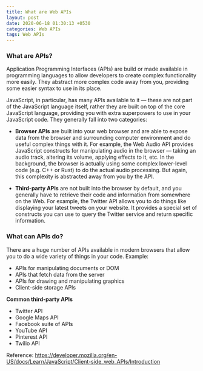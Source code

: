 ```yaml
---
title: What are Web APIs
layout: post
date: 2020-06-18 01:30:13 +0530
categories: Web APIs
tags: Web APIs
---
```


### What are APIs?

Application Programming Interfaces (APIs) are build or made available in programming languages to allow developers to create complex functionality more easily. They abstract more complex code away from you, providing some easier syntax to use in its place.

JavaScript, in particular, has many APIs available to it — these are not part of the JavaScript language itself, rather they are built on top of the core JavaScript language, providing you with extra superpowers to use in your JavaScript code. They generally fall into two categories:

- **Browser APIs** are built into your web browser and are able to expose data from the browser and surrounding computer environment and do useful complex things with it. For example, the Web Audio API provides JavaScript constructs for manipulating audio in the browser — taking an audio track, altering its volume, applying effects to it, etc. In the background, the browser is actually using some complex lower-level code (e.g. C++ or Rust) to do the actual audio processing. But again, this complexity is abstracted away from you by the API.

- **Third-party APIs** are not built into the browser by default, and you generally have to retrieve their code and information from somewhere on the Web. For example, the Twitter API allows you to do things like displaying your latest tweets on your website. It provides a special set of constructs you can use to query the Twitter service and return specific information.

### What can APIs do?

There are a huge number of APIs available in modern browsers that allow you to do a wide variety of things in your code. Example:

- APIs for manipulating documents or DOM
- APIs that fetch data from the server
- APIs for drawing and manipulating graphics
- Client-side storage APIs

**Common third-party APIs**

- Twitter API
- Google Maps API
- Facebook suite of APIs
- YouTube API
- Pinterest API
- Twilio API

Reference:
https://developer.mozilla.org/en-US/docs/Learn/JavaScript/Client-side_web_APIs/Introduction
